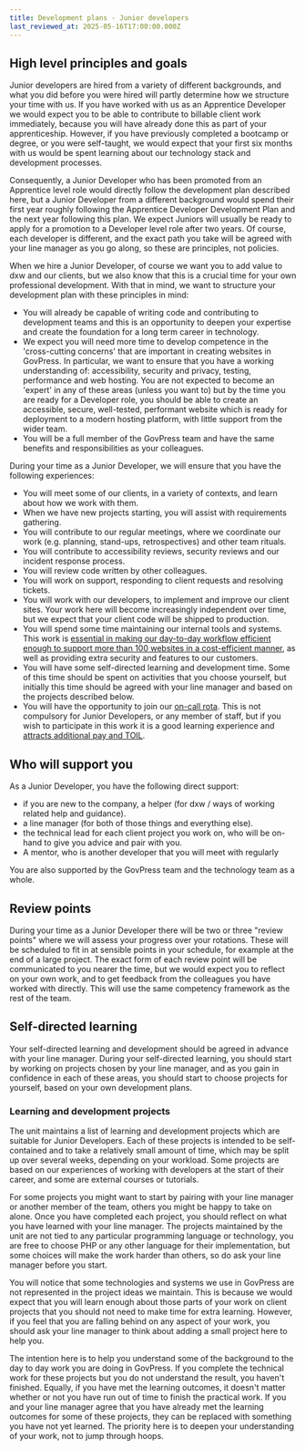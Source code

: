 ```yaml
---
title: Development plans - Junior developers
last_reviewed_at: 2025-05-16T17:00:00.000Z
---
```


## High level principles and goals

Junior developers are hired from a variety of different backgrounds, and what you
did before you were hired will partly determine how we structure your time with us.
If you have worked with us as an Apprentice Developer we would expect you to be able
to contribute to billable client work immediately, because you will have already done
this as part of your apprenticeship. However, if you have previously completed a bootcamp
or degree, or you were self-taught, we would expect that your first six months with
us would be spent learning about our technology stack and development processes.

Consequently, a Junior Developer who has been promoted from an Apprentice level
role would directly follow the development plan described here, but a Junior
Developer from a different background would spend their first year roughly following
the Apprentice Developer Development Plan and the next year following this plan.
We expect Juniors will usually be ready to apply for a promotion to a Developer
level role after two years. Of course, each developer is different, and the exact
path you take will be agreed with your line manager as you go along, so these are
principles, not policies.

When we hire a Junior Developer, of course we want you to add value to dxw and our
clients, but we also know that this is a crucial time for your own professional
development. With that in mind, we want to structure your development plan with
these principles in mind:

* You will already be capable of writing code and contributing to development teams and this is an opportunity to deepen your expertise and create the foundation for a long term career in technology.
* We expect you will need more time to develop competence in the 'cross-cutting concerns' that are important in creating websites in GovPress. In particular, we want to ensure that you have a working understanding of: accessibility, security and privacy, testing, performance and web hosting. You are not expected to become an 'expert' in any of these areas (unless you want to) but by the time you are ready for a Developer role, you should be able to create an accessible, secure, well-tested, performant website which is ready for deployment to a modern hosting platform, with little support from the wider team.
* You will be a full member of the GovPress team and have the same benefits and responsibilities as your colleagues.

During your time as a Junior Developer, we will ensure that you have the following
experiences:

* You will meet some of our clients, in a variety of contexts, and learn about how we work with them.
* When we have new projects starting, you will assist with requirements gathering.
* You will contribute to our regular meetings, where we coordinate our work (e.g. planning, stand-ups, retrospectives) and other team rituals.
* You will contribute to accessibility reviews, security reviews and our incident response process.
* You will review code written by other colleagues.
* You will work on support, responding to client requests and resolving tickets.
* You will work with our developers, to implement and improve our client sites.
  Your work here will become increasingly independent over time, but we expect
  that your client code will be shipped to production.
* You will spend some time maintaining our internal tools and systems. This work is
  [essential in making our day-to-day workflow efficient enough to support more than 100 websites in a cost-efficient manner](https://www.dxw.com/2022/07/govpress-tools-automation-and-scaling-our-wordpress-offering/),
  as well as providing extra security and features to our customers.
* You will have some self-directed learning and development time. Some of this time
  should be spent on activities that you choose yourself, but initially this time
  should be agreed with your line manager and based on the projects described below.
* You will have the opportunity to join our
  [on-call rota](/tech/support-and-on-call/#being-on-call).
  This is not compulsory for Junior Developers, or any member of staff, but if you
  wish to participate in this work it is a good learning experience and
  [attracts additional pay and TOIL](/tech/support-and-on-call/#claiming-toil-for-out-of-hours-alerts).

## Who will support you

As a Junior Developer, you have the following direct support:

* if you are new to the company, a helper (for dxw / ways of working related help and guidance).
* a line manager (for both of those things and everything else).
* the technical lead for each client project you work on, who will be on-hand to give you advice and pair with you.
* A mentor, who is another developer that you will meet with regularly

You are also supported by the GovPress team and the technology team as a whole.

## Review points

During your time as a Junior Developer there will be two or three "review points"
where we will assess your progress over your rotations. These will be scheduled
to fit in at sensible points in your schedule, for example at the end of a large
project. The exact form of each review point will be communicated to you nearer
the time, but we would expect you to reflect on your own work, and to get feedback
from the colleagues you have worked with directly. This will use the same competency
framework as the rest of the team.

## Self-directed learning

Your self-directed learning and development should be agreed in advance with your
line manager. During your self-directed learning, you should start by working on
projects chosen by your line manager, and as you gain in confidence in each of these
areas, you should start to choose projects for yourself, based on your own development
plans.

### Learning and development projects

The unit maintains a list of learning and development projects which are suitable
for Junior Developers. Each of these projects is intended to be self-contained
and to take a relatively small amount of time, which may be split up over several
weeks, depending on your workload. Some projects are based on our experiences of
working with developers at the start of their career, and some are external courses
or tutorials.

For some projects you might want to start by pairing with your line manager or
another member of the team, others you might be happy to take on alone. Once you
have completed each project, you should reflect on what you have learned with your
line manager. The projects maintained by the unit are not tied to any particular
programming language or technology, you are free to choose PHP or any other language
for their implementation, but some choices will make the work harder than others,
so do ask your line manager before you start.

You will notice that some technologies and systems we use in GovPress are not
represented in the project ideas we maintain. This is because we would expect
that you will learn enough about those parts of your work on client projects
that you should not need to make time for extra learning. However, if you feel
that you are falling behind on any aspect of your work, you should ask your line
manager to think about adding a small project here to help you.

The intention here is to help you understand some of the background to the day to
day work you are doing in GovPress. If you complete the technical work for these
projects but you do not understand the result, you haven't finished. Equally,
if you have met the learning outcomes, it doesn't matter whether or not you have
run out of time to finish the practical work. If you and your line manager agree
that you have already met the learning outcomes for some of these projects, they
can be replaced with something you have not yet learned. The priority here is to
deepen your understanding of your work, not to jump through hoops.
